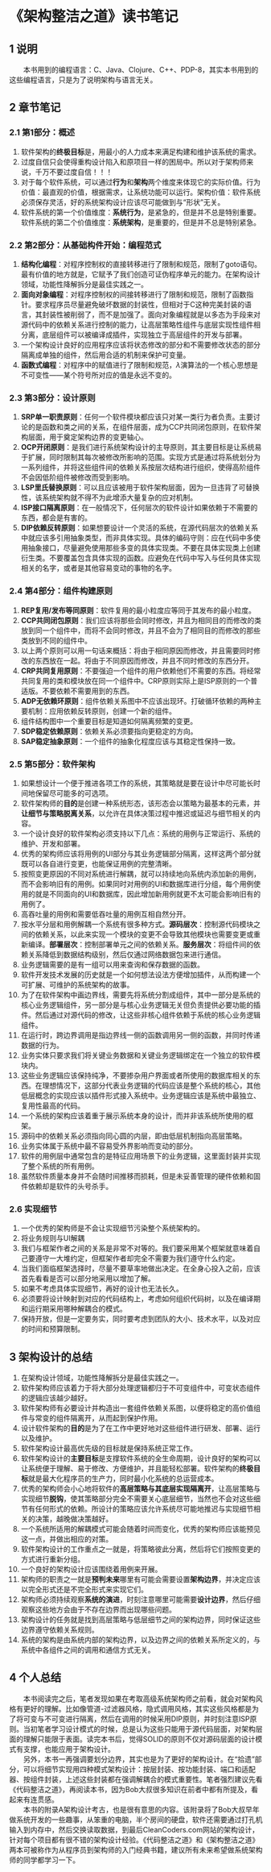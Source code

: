 # 《架构整洁之道》读书笔记
## 1 说明
&emsp;&emsp;本书用到的编程语言：C、Java、Clojure、C++、PDP-8，其实本书用到的这些编程语言，只是为了说明架构与语言无关。

## 2 章节笔记
### 2.1 第1部分：概述
1. 软件架构的**终极目标**是，用最小的人力成本来满足构建和维护该系统的需求。  
2. 过度自信只会使得重构设计陷入和原项目一样的困局中。所以对于架构师来说，千万不要过度自信！！！  
3. 对于每个软件系统，可以通过**行为**和**架构**两个维度来体现它的实际价值。行为价值：最直观的价值，根据需求，让系统功能可以运行。架构价值：软件系统必须保存灵活，好的系统架构设计应该尽可能做到与“形状”无关。 
4. 软件系统的第一个价值维度：**系统行为**，是紧急的，但是并不总是特别重要。软件系统的第二个价值维度：**系统架构**，是重要的，但是并不总是特别紧急。

### 2.2 第2部分：从基础构件开始：编程范式
1. **结构化编程**：对程序控制权的直接转移进行了限制和规范，限制了goto语句。最有价值的地方就是，它赋予了我们创造可证伪程序单元的能力。在架构设计领域，功能性降解拆分是最佳实践之一。
2. **面向对象编程**：对程序控制权的间接转移进行了限制和规范，限制了函数指针。要求程序员尽量避免破坏数据的封装性，但相对于C这种完美封装的语言，其封装性被削弱了，而不是加强了。面向对象编程就是以多态为手段来对源代码中的依赖关系进行控制的能力，让高层策略性组件与底层实现性组件相分离，底层组件可以被编译成插件，实现独立于高层组件的开发与部署。
3. 一个架构设计良好的应用程序应该将状态修改的部分和不需要修改状态的部分隔离成单独的组件，然后用合适的机制来保护可变量。
4. **函数式编程**：对程序中的赋值进行了限制和规范，$\lambda$演算法的一个核心思想是不可变性——某个符号所对应的值是永远不变的。

### 2.3 第3部分：设计原则
1. **SRP单一职责原则**：任何一个软件模块都应该只对某一类行为者负责。主要讨论的是函数和类之间的关系，在组件层面，成为CCP共同闭包原则，在软件架构层面，用于奠定架构边界的变更轴心。
2. **OCP开闭原则**：是我们进行系统架构设计的主导原则，其主要目标是让系统易于扩展，同时限制其每次被修改所影响的范围。实现方式是通过将系统划分为一系列组件，并将这些组件间的依赖关系按层次结构进行组织，使得高阶组件不会因低阶组件被修改而受到影响。
3. **LSP里氏替换原则**：可以且应该被用于软件架构层面，因为一旦违背了可替换性，该系统架构就不得不为此增添大量复杂的应对机制。
4. **ISP接口隔离原则**：在一般情况下，任何层次的软件设计如果依赖于不需要的东西，都会是有害的。
5. **DIP依赖反转原则**：如果想要设计一个灵活的系统，在源代码层次的依赖关系中就应该多引用抽象类型，而非具体实现。具体的编码守则：应在代码中多使用抽象接口，尽量避免使用那些多变的具体实现类。不要在具体实现类上创建衍生类。不要覆盖包含具体实现的函数。应避免在代码中写入与任何具体实现相关的名字，或者是其他容易变动的事物的名字。

### 2.4 第4部分：组件构建原则
1. **REP复用/发布等同原则**：软件复用的最小粒度应等同于其发布的最小粒度。
2. **CCP共同闭包原则**：我们应该将那些会同时修改，并且为相同目的而修改的类放到同一个组件中，而将不会同时修改，并且不会为了相同目的而修改的那些类放到不同的组件中。
3. 以上两个原则可以用一句话来概括：将由于相同原因而修改，并且需要同时修改的东西放在一起。将由于不同原因而修改，并且不同时修改的东西分开。
4. **CRP共同复用原则**：不要强迫一个组件的用户依赖他们不需要的东西。将经常共同复用的类和模块放在同一个组件中。CRP原则实际上是ISP原则的一个普适版。不要依赖不需要用到的东西。
5. **ADP无依赖环原则**：组件依赖关系图中不应该出现环。打破循环依赖的两种主要机制：应用依赖反转原则，创建一个新的组件。
6. 组件结构图中一个重要目标是知道如何隔离频繁的变更。
7. **SDP稳定依赖原则**：依赖关系必须要指向更稳定的方向。
8. **SAP稳定抽象原则**：一个组件的抽象化程度应该与其稳定性保持一致。

### 2.5 第5部分：软件架构
1. 如果想设计一个便于推进各项工作的系统，其策略就是要在设计中尽可能长时间地保留尽可能多的可选项。
2. 软件架构师的**目的**是创建一种系统形态，该形态会以策略为最基本的元素，并**让细节与策略脱离关系**，以允许在具体决策过程中推迟或延迟与细节相关的内容。
3. 一个设计良好的软件架构必须支持以下几点：系统的用例与正常运行、系统的维护、开发和部署。
4. 优秀的架构师应该将用例的UI部分与其业务逻辑部分隔离，这样这两个部分就既可以各自进行变更，也能保证用例的完整清晰。
5. 按照变更原因的不同对系统进行解耦，就可以持续地向系统内添加新的用例，而不会影响旧有的用例。如果同时对用例的UI和数据库进行分组，每个用例使用的就是不同面向的UI和数据库，因此增加新用例就更不太可能会影响旧有的用例了。
6. 高吞吐量的用例和需要低吞吐量的用例互相自然分开。
7. 按水平分层和用例解耦一个系统有很多种方式。**源码层次**：控制源代码模块之间的依赖关系，以此来实现一个模块的变更不会导致其他模块也需要变更或重新编译。**部署层次**：控制部署单元之间的依赖关系。**服务层次**：将组件间的依赖关系降低到数据结构级别，然后仅通过网络数据包来进行通信。
8. 业务逻辑需要的是有一组可以用来查询和保存数据的函数。
9. 软件开发技术发展的历史就是一个如何想法设法方便增加插件，从而构建一个可扩展、可维护的系统架构的故事。
10. 为了在软件架构中画边界线，需要先将系统分割成组件，其中一部分是系统的核心业务逻辑组件，另一部分是与核心业务逻辑无关但负责提供必要功能的插件。然后通过对源代码的修改，让这些非核心组件依赖于系统的核心业务逻辑组件。
11. 在运行时，跨边界调用是指边界线一侧的函数调用另一侧的函数，并同时传递数据的行为。
12. 业务实体只要求我们将关键业务数据和关键业务逻辑绑定在一个独立的软件模块内。
13. 这些业务逻辑应该保持纯净，不要掺杂用户界面或者所使用的数据库相关的东西。在理想情况下，这部分代表业务逻辑的代码应该是整个系统的核心，其他低层概念的实现应该以插件形式接入系统中。业务逻辑应该是系统中最独立、复用性最高的代码。
14. 一个系统的架构应该着重于展示系统本身的设计，而并非该系统所使用的框架。
15. 源码中的依赖关系必须指向同心圆的内层，即由低层机制指向高层策略。
16. 业务实体属于系统中最不容易受外界影响而变动的部分。
17. 软件的用例层中通常包含的是特征应用场景下的业务逻辑，这里面封装并实现了整个系统的所有用例。
18. 虽然软件质量本身并不会随时间推移而损耗，但是未妥善管理的硬件依赖和固件依赖却是软件的头号杀手。

### 2.6 实现细节
1. 一个优秀的架构师是不会让实现细节污染整个系统架构的。
2. 将业务规则与UI解耦
3. 我们与框架作者之间的关系是非常不对等的。我们要采用某个框架就意味着自己要遵守一大堆约定，但框架作者却完全不需要为我们遵守什么约定。
4. 当我们面临框架选择时，尽量不要草率地做出决定。在全身心投入之前，应该首先看看是否可以部分地采用以增加了解。
5. 如果不考虑具体实现细节，再好的设计也无法长久。
6. 必须要将设计映射到对应的代码结构上，考虑如何组织代码树，以及在编译期和运行期采用哪种解耦合的模式。
7. 保持开放，但是一定要务实，同时要考虑到团队的大小、技术水平，以及对应的时间和预算限制。

## 3 架构设计的总结
1. 在架构设计领域，功能性降解拆分是最佳实践之一。
2. 软件架构师应该着力于将大部分处理逻辑都归于不可变组件中，可变状态组件的逻辑应该越少越好。
3. 软件架构师有必要设计并构造出一套组件依赖关系图，以便将稳定的高价值组件与常变的组件隔离开，从而起到保护作用。
4. 设计软件架构的**目的**是为了在工作中更好地对这些组件进行研发、部署、运行以及维护。
5. 软件架构设计最高优先级的目标就是保持系统正常工作。
6. 软件架构设计的**主要目标**是支撑软件系统的全生命周期，设计良好的架构可以让系统便于理解、易于修改、方便维护，并且能轻松部署。软件架构的**终极目标**就是最大化程序员的生产力，同时最小化系统的总运营成本。
7. 优秀的架构师会小心地将软件的**高层策略与其底层实现隔离开**，让高层策略与实现细节**脱钩**，使其策略部分完全不需要关心底层细节，当然也不会对这些细节有任何形式的依赖。所设计的策略应该允许系统尽可能地推迟与实现细节相关的决策，越晚做决策越好。
8. 一个系统所适用的解耦模式可能会随着时间而变化，优秀的架构师应该能预见这一点，并做出相应的对策。
9. 软件架构设计的工作重点之一就是，将策略彼此分离，然后将它们按照变更的方式进行重新分组。
10. 一个良好的架构设计应该围绕着用例来开展。
11. 架构师的职责之一就是**预判未来**哪里有可能会需要设置**架构边界**，并决定应该以完全形式还是不完全形式来实现它们。
12. 架构师必须持续观察**系统的演进**，时刻注意哪里可能需要**设计边界**，然后仔细观察这些地方会由于不存在边界而出现哪些问题。
13. 架构设计的任务就是找到高层策略与低层细节之间的架构边界，同时保证这些边界遵守依赖关系规则。
14. 系统的架构是由系统内部的架构边界，以及边界之间的依赖关系所定义的，与系统中各组件之间的调用和通信方式无关。

## 4 个人总结
&emsp;&emsp;本书阅读完之后，笔者发现如果在考取高级系统架构师之前看，就会对架构风格有更好的理解。比如像管道-过滤器风格，隐式调用风格，其实这些风格都是为了将可变与不可变进行隔离，然后在调用的时候采用DIP原则，并时刻注意ISP原则。当初笔者学习设计模式的时候，总是认为这些只能用于源代码层面，对架构层面的理解只能限于表面。读完本书后，觉得SOLID的原则不仅对源码层面的设计模式有支撑，也能应用于架构设计。  
&emsp;&emsp;另外，本书一再强调要划分边界，其实也是为了更好的架构设计。在“拾遗”部分，可以将细节实现用四种模式架构设计：按层封装、按功能封装、端口和适配器、按组件封装，上述这些封装都在强调解耦合的模式重要性。笔者强烈建议先看《代码整洁之道》，再阅读本书，因为Bob大叔很多知识在前者中都有所提及，看起来有连贯感。  
&emsp;&emsp;本书的附录A架构设计考古，也是很有意思的内容。该附录将了Bob大叔早年做系统开发的一些趣事，从笨重的电脑，半个房间的硬盘，软件还需要通过打孔机输入到内存中，然后交换读取数据，到最后CleanCoders.com网站的架构设计，针对每个项目都有很不错的架构设计经验。《代码整洁之道》和《架构整洁之道》两本可被称作为从程序员到架构师的入门经典书籍，建议所有未来希望做系统架构师的同学都学习一下。  